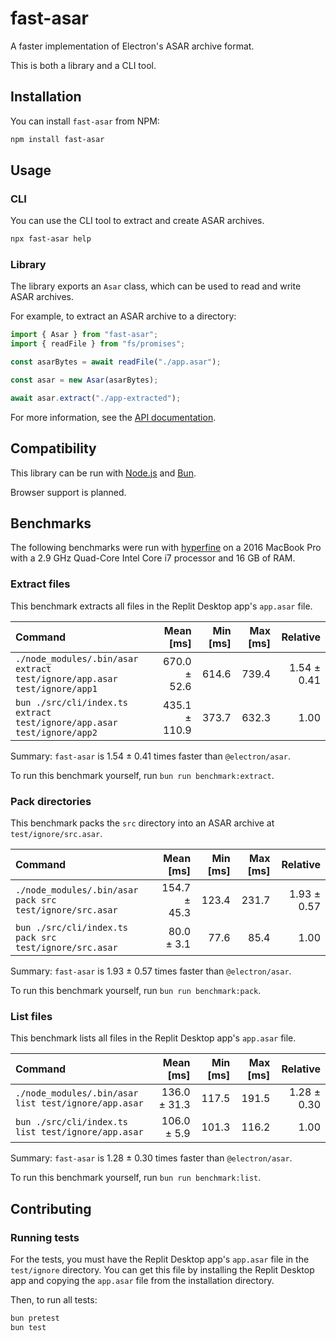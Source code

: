 # fast-asar

A faster implementation of Electron's ASAR archive format.

This is both a library and a CLI tool.

## Installation

You can install `fast-asar` from NPM:

```sh
npm install fast-asar
```

## Usage

### CLI

You can use the CLI tool to extract and create ASAR archives.

```sh
npx fast-asar help
```

### Library

The library exports an `Asar` class, which can be used to read and write ASAR archives.

For example, to extract an ASAR archive to a directory:

```ts
import { Asar } from "fast-asar";
import { readFile } from "fs/promises";

const asarBytes = await readFile("./app.asar");

const asar = new Asar(asarBytes);

await asar.extract("./app-extracted");
```

For more information, see the [API documentation](https://lafkpages.github.io/fast-asar/).

## Compatibility

This library can be run with [Node.js](https://nodejs.org) and [Bun](https://bun.sh).

Browser support is planned.

## Benchmarks

The following benchmarks were run with [hyperfine](https://github.com/sharkdp/hyperfine) on a 2016 MacBook Pro with a 2.9 GHz Quad-Core Intel Core i7 processor and 16 GB of RAM.

### Extract files

This benchmark extracts all files in the Replit Desktop app's `app.asar` file.

| Command                                                                  |     Mean [ms] | Min [ms] | Max [ms] |    Relative |
| :----------------------------------------------------------------------- | ------------: | -------: | -------: | ----------: |
| `./node_modules/.bin/asar extract test/ignore/app.asar test/ignore/app1` |  670.0 ± 52.6 |    614.6 |    739.4 | 1.54 ± 0.41 |
| `bun ./src/cli/index.ts extract test/ignore/app.asar test/ignore/app2`   | 435.1 ± 110.9 |    373.7 |    632.3 |        1.00 |

Summary: `fast-asar` is 1.54 ± 0.41 times faster than `@electron/asar`.

To run this benchmark yourself, run `bun run benchmark:extract`.

### Pack directories

This benchmark packs the `src` directory into an ASAR archive at `test/ignore/src.asar`.

| Command                                                  |    Mean [ms] | Min [ms] | Max [ms] |    Relative |
| :------------------------------------------------------- | -----------: | -------: | -------: | ----------: |
| `./node_modules/.bin/asar pack src test/ignore/src.asar` | 154.7 ± 45.3 |    123.4 |    231.7 | 1.93 ± 0.57 |
| `bun ./src/cli/index.ts pack src test/ignore/src.asar`   |   80.0 ± 3.1 |     77.6 |     85.4 |        1.00 |

Summary: `fast-asar` is 1.93 ± 0.57 times faster than `@electron/asar`.

To run this benchmark yourself, run `bun run benchmark:pack`.

### List files

This benchmark lists all files in the Replit Desktop app's `app.asar` file.

| Command                                              |    Mean [ms] | Min [ms] | Max [ms] |    Relative |
| :--------------------------------------------------- | -----------: | -------: | -------: | ----------: |
| `./node_modules/.bin/asar list test/ignore/app.asar` | 136.0 ± 31.3 |    117.5 |    191.5 | 1.28 ± 0.30 |
| `bun ./src/cli/index.ts list test/ignore/app.asar`   |  106.0 ± 5.9 |    101.3 |    116.2 |        1.00 |

Summary: `fast-asar` is 1.28 ± 0.30 times faster than `@electron/asar`.

To run this benchmark yourself, run `bun run benchmark:list`.

## Contributing

### Running tests

For the tests, you must have the Replit Desktop app's `app.asar` file in the `test/ignore` directory.
You can get this file by installing the Replit Desktop app and copying the `app.asar` file from the installation directory.

Then, to run all tests:

```sh
bun pretest
bun test
```
